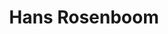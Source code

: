 ---
order: 27
category: residents
layout: post
title: Hans Rosenboom
profession: furniture design
---